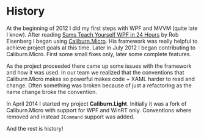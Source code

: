 # History

At the beginning of 2012 I did my first steps with WPF and MVVM (quite late I know). 
After reading [Sams Teach Yourself WPF in 24 Hours](http://www.amazon.com/Sams-Teach-Yourself-WPF-Hours/dp/0672329859) by Rob Eisenberg I began using [Caliburn.Micro](https://github.com/caliburn-micro/caliburn.micro).
His framework was really helpful to achieve project goals at this time. Later in July 2012 I began contributing to Caliburn.Micro. First some small fixes only, later some complete features.

As the project proceeded there came up some issues with the framework and how it was used. In our team we realized that the conventions that Caliburn.Micro makes so powerful makes code + XAML harder to read and change. Often something was broken because of just a refactoring as the name change broke the convention.

In April 2014 I started my project **Caliburn.Light**. Initially it was a fork of Caliburn.Micro with support for WPF and WinRT only.
Conventions where removed and instead `ICommand` support was added.

And the rest is history!

